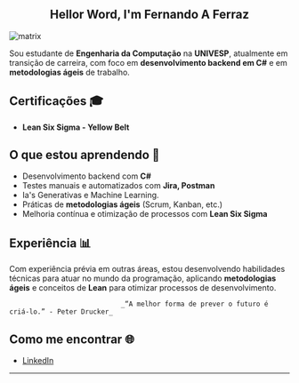 <center><h2>Hellor Word, I'm Fernando A Ferraz</h2></center>


![matrix](https://camo.githubusercontent.com/0bc88fe1a37c792f8a62e1b770b0b39e886405c1043d59a43fd0a7c27c2688b2/68747470733a2f2f692e696d6775722e636f6d2f315a76566b44632e676966)





Sou estudante de **Engenharia da Computação** na **UNIVESP**, atualmente em transição de carreira, com foco em **desenvolvimento backend em C#** e em **metodologias ágeis** de trabalho.

## Certificações 🎓
- **Lean Six Sigma - Yellow Belt**


## O que estou aprendendo 🚀
- Desenvolvimento backend com **C#**
- Testes manuais e automatizados com **Jira, Postman**
- Ia's Generativas e Machine Learning.
- Práticas de **metodologias ágeis** (Scrum, Kanban, etc.)
- Melhoria contínua e otimização de processos com **Lean Six Sigma**


## Experiência 📊
Com experiência prévia em outras áreas, estou desenvolvendo habilidades técnicas para atuar no mundo da programação, aplicando **metodologias ágeis** e conceitos de **Lean** para otimizar processos de desenvolvimento.

                                _“A melhor forma de prever o futuro é criá-lo.” - Peter Drucker_

## Como me encontrar 🌐
- [LinkedIn](https://www.linkedin.com/in/fernando-a-ferraz/)


---










